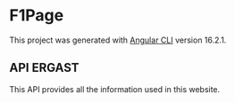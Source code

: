 # F1Page

This project was generated with [Angular CLI](https://github.com/angular/angular-cli) version 16.2.1.

## API ERGAST

This API provides all the information used in this website.

